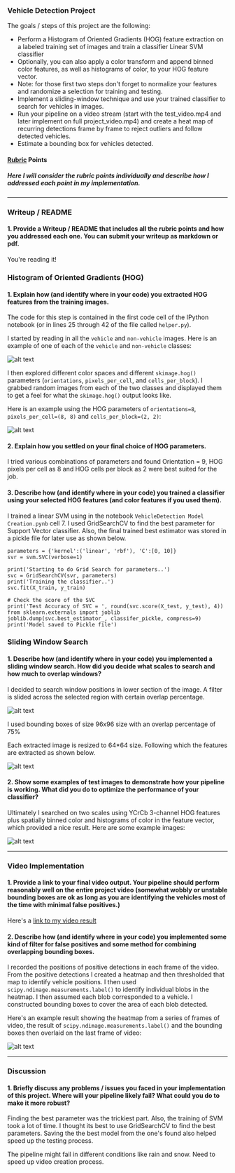 ### **Vehicle Detection Project**

The goals / steps of this project are the following:

* Perform a Histogram of Oriented Gradients (HOG) feature extraction on a labeled training set of images and train a classifier Linear SVM classifier
* Optionally, you can also apply a color transform and append binned color features, as well as histograms of color, to your HOG feature vector. 
* Note: for those first two steps don't forget to normalize your features and randomize a selection for training and testing.
* Implement a sliding-window technique and use your trained classifier to search for vehicles in images.
* Run your pipeline on a video stream (start with the test_video.mp4 and later implement on full project_video.mp4) and create a heat map of recurring detections frame by frame to reject outliers and follow detected vehicles.
* Estimate a bounding box for vehicles detected.

[//]: # (Image References)
[image1]: ./imgs/car_not_car.png
[image2]: ./imgs/HOG_example.png
[image3]: ./imgs/features.png
[image4]: ./imgs/sliding.png
[image5]: ./imgs/bboxes_and_heat.png
[image6]: ./imgs/pipeline_out.png
[image7]: ./examples/output_bboxes.png
[video1]: ./project_video_output786.mp4

#### [Rubric](https://review.udacity.com/#!/rubrics/513/view) Points
##### Here I will consider the rubric points individually and describe how I addressed each point in my implementation.  

---
### Writeup / README

#### 1. Provide a Writeup / README that includes all the rubric points and how you addressed each one.  You can submit your writeup as markdown or pdf.   

You're reading it!

### Histogram of Oriented Gradients (HOG)

#### 1. Explain how (and identify where in your code) you extracted HOG features from the training images.

The code for this step is contained in the first code cell of the IPython notebook (or in lines 25 through 42 of the file called `helper.py`).

I started by reading in all the `vehicle` and `non-vehicle` images.  Here is an example of one of each of the `vehicle` and `non-vehicle` classes:

![alt text][image1]

I then explored different color spaces and different `skimage.hog()` parameters (`orientations`, `pixels_per_cell`, and `cells_per_block`).  I grabbed random images from each of the two classes and displayed them to get a feel for what the `skimage.hog()` output looks like.

Here is an example using the HOG parameters of `orientations=8`, `pixels_per_cell=(8, 8)` and `cells_per_block=(2, 2)`:


![alt text][image2]

#### 2. Explain how you settled on your final choice of HOG parameters.

I tried various combinations of parameters and found Orientation = 9, HOG pixels per cell as 8 and HOG cells per block as 2 were best suited for the job.

#### 3. Describe how (and identify where in your code) you trained a classifier using your selected HOG features (and color features if you used them).

I trained a linear SVM using in the notebook `VehicleDetection Model Creation.pynb` cell 7. I used GridSearchCV to find the best parameter for Support Vector classifier. Also, the final trained best estimator was stored in a pickle file for later use as shown below.

```
parameters = {'kernel':('linear', 'rbf'), 'C':[0, 10]}
svr = svm.SVC(verbose=1)

print('Starting to do Grid Search for parameters..')
svc = GridSearchCV(svr, parameters)
print('Training the classifier..')
svc.fit(X_train, y_train)

# Check the score of the SVC
print('Test Accuracy of SVC = ', round(svc.score(X_test, y_test), 4))
from sklearn.externals import joblib
joblib.dump(svc.best_estimator_, classifer_pickle, compress=9)
print('Model saved to Pickle file')

```

### Sliding Window Search

#### 1. Describe how (and identify where in your code) you implemented a sliding window search.  How did you decide what scales to search and how much to overlap windows?

I decided to search window positions in lower section of the image. A filter is slided across the selected region with certain overlap percentage. 

![alt text][image4]

I used bounding boxes of size 96x96 size with an overlap percentage of 75%

Each extracted image is resized to 64*64 size. Following which the features are extracted as shown below.

![alt text][image3]


#### 2. Show some examples of test images to demonstrate how your pipeline is working.  What did you do to optimize the performance of your classifier?

Ultimately I searched on two scales using YCrCb 3-channel HOG features plus spatially binned color and histograms of color in the feature vector, which provided a nice result.  Here are some example images:

![alt text][image6]


---

### Video Implementation

#### 1. Provide a link to your final video output.  Your pipeline should perform reasonably well on the entire project video (somewhat wobbly or unstable bounding boxes are ok as long as you are identifying the vehicles most of the time with minimal false positives.)
Here's a [link to my video result](./project_video_output786.mp4)


#### 2. Describe how (and identify where in your code) you implemented some kind of filter for false positives and some method for combining overlapping bounding boxes.

I recorded the positions of positive detections in each frame of the video.  From the positive detections I created a heatmap and then thresholded that map to identify vehicle positions.  I then used `scipy.ndimage.measurements.label()` to identify individual blobs in the heatmap.  I then assumed each blob corresponded to a vehicle.  I constructed bounding boxes to cover the area of each blob detected.  

Here's an example result showing the heatmap from a series of frames of video, the result of `scipy.ndimage.measurements.label()` and the bounding boxes then overlaid on the last frame of video:

![alt text][image5]

---

### Discussion

#### 1. Briefly discuss any problems / issues you faced in your implementation of this project.  Where will your pipeline likely fail?  What could you do to make it more robust?

Finding the best parameter was the trickiest part. Also, the training of SVM took a lot of time. I thought its best to use GridSearchCV to find the best parameters. Saving the the best model from the one's found also helped speed up the testing process.

The pipeline might fail in different conditions like rain and snow. Need to speed up video creation process. 

